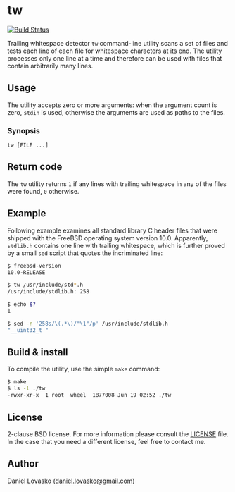 # tw

[![Build Status](https://travis-ci.org/lovasko/tw.svg?branch=master)](https://travis-ci.org/lovasko/tw)

Trailing whitespace detector `tw` command-line utility scans a set of files and
tests each line of each file for whitespace characters at its end.  The utility
processes only one line at a time and therefore can be used with files that
contain arbitrarily many lines.

## Usage
The utility accepts zero or more arguments: when the argument count is zero,
`stdin` is used, otherwise the arguments are used as paths to the files.

### Synopsis
```
tw [FILE ...]
```

## Return code
The `tw` utility returns `1` if any lines with trailing whitespace in any of
the files were found, `0` otherwise.

## Example
Following example examines all standard library C header files that were
shipped with the FreeBSD operating system version 10.0. Apparently, `stdlib.h`
contains one line with trailing whitespace, which is further proved by a small
`sed` script that quotes the incriminated line:

```sh
$ freebsd-version
10.0-RELEASE

$ tw /usr/include/std*.h
/usr/include/stdlib.h: 258

$ echo $?
1

$ sed -n '258s/\(.*\)/"\1"/p' /usr/include/stdlib.h
"__uint32_t "
```

## Build & install
To compile the utility, use the simple `make` command:
```sh
$ make
$ ls -l ./tw
-rwxr-xr-x  1 root  wheel  1877008 Jun 19 02:52 ./tw 
```

## License
2-clause BSD license. For more information please consult the
[LICENSE](LICENSE.md) file. In the case that you need a different license, feel
free to contact me.

## Author
Daniel Lovasko (daniel.lovasko@gmail.com)

